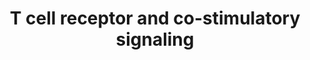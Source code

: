 ---
annotations:
- type: Pathway Ontology
  value: nuclear factor of activated T-cells signaling pathway
- type: Pathway Ontology
  value: calcineurin signaling pathway
- type: Pathway Ontology
  value: Toll-like receptor signaling pathway
authors:
- Mkutmon
- Egonw
- MaintBot
- Eweitz
description: The activation and translocation of transcription factors NFAT, AP-1
  and NF-kappa-B via the co-stimulatory signaling cascade triggered by MHC peptide,
  B7 proteins and PD-L1. The activation of NFAT involves a Ca2+/calcineurin disruption
  of a massive RNA-protein complex prior to its translocation into the nucleus and
  ultimate transcription factor activity.
last-edited: 2021-05-21
organisms:
- Bos taurus
redirect_from:
- /index.php/Pathway:WP3282
- /instance/WP3282
schema-jsonld:
- '@context': https://schema.org/
  '@id': https://wikipathways.github.io/pathways/WP3282.html
  '@type': Dataset
  creator:
    '@type': Organization
    name: WikiPathways
  description: The activation and translocation of transcription factors NFAT, AP-1
    and NF-kappa-B via the co-stimulatory signaling cascade triggered by MHC peptide,
    B7 proteins and PD-L1. The activation of NFAT involves a Ca2+/calcineurin disruption
    of a massive RNA-protein complex prior to its translocation into the nucleus and
    ultimate transcription factor activity.
  keywords:
  - GSK3A
  - IL2
  - PRKCA
  - Rephosphorylation of this carboxyl-terminal tyrosine by Csk returns Lck to the
    inactive state.
  - TCRB
  - PLC-g is initially brought to the plasma membrane by binding of its PH domain
    to membrane lipid PIP3. PLC-g then binds to LAT and SLP-76 and can be activated
    by Itk mediated phosphorylation.
  - P13K
  - Ras-GDP
  - CTLA4
  - DYRK2
  - RASGRP1
  - MHC peptide
  - CD28
  - LAT / SLP-76 scaffold complex
  - NFKB1
  - NFKBIA
  - FYN
  - NRON
  - DYRK1A
  - IKK complex
  - '</br>Homology Mapping from Homo sapiens to Bos taurus: Original ID = L:7535'
  - ZAP70
  - LcK is activated when the extracellular part of CD8 binds its (MHC:peptide) ligand.
    Lck is a Src family kinase that is constitutively expressed. It phosphorylates
    all TCR ITAMS.
  - IP3
  - CSNK1A1
  - Ras-GTP
  - GSK3B
  - PTPN6
  - IP3 is a second messanger that diffuses into the cytosol and binds to IP3 receptors
    on the ER therey opening calcium channels.
  - LCK
  - It docks at the TCR (requires both ITAM positions to be phosphorylated), is then
    phosphorylated by Lck, and then recruits other signaling proteins.
  - Bcl-xL
  - PI3K can also bind ICOS
  - CD8B
  - 'PLC-g ultimately produces 3 different second messangers to activate 3 paths leading
    to different TFs that lead to IL-2 transcription</br>Homology Mapping from Homo
    sapiens to Bos taurus: Original ID = L:5335'
  - Calmodulin
  - 'CTLA-4 interfers with the formation of lipid rafts, TCR:ZAP70 microclusters,
    and central supramolecular activation complex.</br>Homology Mapping from Homo
    sapiens to Bos taurus: Original ID = L:1493'
  - Ca2+
  - PDK1
  - TCRA
  - PPP3CA
  - 'Basically, Lck is bound to CD8. When CD8 binds MHC:peptide, Lck gets activated
    and can phosphorylate nearby ITAMs.</br>Homology Mapping from Homo sapiens to
    Bos taurus: Original ID = L:3932'
  - PLCG1
  - ITK
  - PTEN
  - B7-1/ B7-2
  - PIP2
  - CTLA-4 competes with CD28 for B7 ligand, and it has a higher affinity of B7 in
    part because CTLA-4 binds B7 in a dimer.
  - 'DAG is a membrane protein which can now recruit other signaling molecules to
    the membrane by serving as a binding target. '
  - When CTLA-4 cytoplasmic tail is NOT phosphorylated it binds to AP-2 (clathrin
    adapter molecule) and is removed from the surface. When the tail is phosphorylated
    AP-2 cannot bind and CTLA-4 is expressed on the surface.
  - PDCD1
  - Function is controlled largely by regulation of its surface expression. Initially
    CTLA-4 is in the intracellular membrane but moves to the cell surface after T-cell
    receptor signaling.
  - Erk
  - PD-L1
  - CD8A
  - This scaffold includes LAT, SLP-76, Grb2, SOS, GADS
  - 'SHP is recruited to the PD-1 cytoplasmic tail when PD-1 ITIMs are phosphorylated.</br>Homology
    Mapping from Homo sapiens to Bos taurus: Original ID = L:5777'
  - NFATC2
  - 'AP-1 '
  - AKT1
  - DAG
  - RASA1
  - 'Akt is recruited to the membrane by PIP3. Here Akt can be activated / phosphorylated
    (indirectly) by P13K and can then phosphorylate a variety of downstream pathways.
    Noteably, Akt promotes cell survival by inhibiting the cell death pathway and
    stimulates cell metabolism by increasing the utilization of glucose.</br>Homology
    Mapping from Homo sapiens to Bos taurus: Original ID = L:207'
  - PIP3
  license: CC0
  name: T cell receptor and co-stimulatory signaling
seo: CreativeWork
title: T cell receptor and co-stimulatory signaling
wpid: WP3282
---